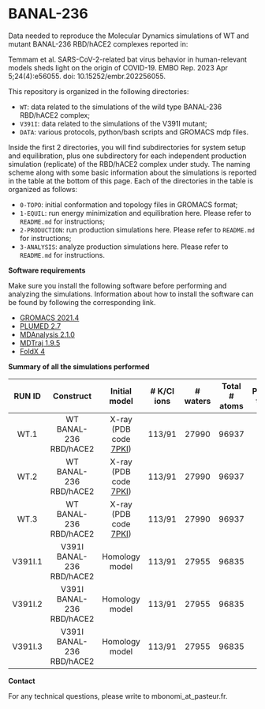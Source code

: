# BANAL-236
Data needed to reproduce the Molecular Dynamics simulations of WT and mutant BANAL-236 RBD/hACE2 complexes reported in:

Temmam et al. SARS-CoV-2-related bat virus behavior in human-relevant models sheds light on the origin of COVID-19.
EMBO Rep. 2023 Apr 5;24(4):e56055. doi: 10.15252/embr.202256055.

This repository is organized in the following directories:
* `WT`: data related to the simulations of the wild type BANAL-236 RBD/hACE2 complex;
* `V391I`: data related to the simulations of the V391I mutant;
* `DATA`: various protocols, python/bash scripts and GROMACS mdp files.

Inside the first 2 directories, you will find subdirectories for system setup and equilibration, plus one subdirectory for each independent 
production simulation (replicate) of the RBD/hACE2 complex under study. 
The naming scheme along with some basic information about the simulations is reported in the table at the bottom of this page.
Each of the directories in the table is organized as follows:
* `0-TOPO`: initial conformation and topology files in GROMACS format;
* `1-EQUIL`: run energy minimization and equilibration here. Please refer to `README.md` for instructions;
* `2-PRODUCTION`: run production simulations here. Please refer to `README.md` for instructions; 
* `3-ANALYSIS`: analyze production simulations here. Please refer to `README.md` for instructions.

**Software requirements**

Make sure you install the following software before performing and analyzing the simulations. Information about
how to install the software can be found by following the corresponding link.  

* [GROMACS 2021.4](https://www.gromacs.org)
* [PLUMED 2.7](https://www.plumed.org)
* [MDAnalysis 2.1.0](https://www.mdanalysis.org)
* [MDTraj 1.9.5](https://www.mdtraj.org/1.9.5/index.html)
* [FoldX 4](http://foldxsuite.crg.eu)

**Summary of all the simulations performed**

|   RUN ID	   |  Construct	| Initial model	| # K/Cl ions |	 # waters | Total # atoms | Production time [ns] |
| :------: |  :------:  |     :------:  | :------:    | :------:  | :------:      | :------:             |
| WT.1 | WT BANAL-236 RBD/hACE2 | X-ray (PDB code [7PKI](https://www.rcsb.org/structure/7PKI)) | 113/91 | 27990 | 96937 | 1000 |
| WT.2 | WT BANAL-236 RBD/hACE2 | X-ray (PDB code [7PKI](https://www.rcsb.org/structure/7PKI)) | 113/91 | 27990 | 96937 | 1000 |
| WT.3 | WT BANAL-236 RBD/hACE2 | X-ray (PDB code [7PKI](https://www.rcsb.org/structure/7PKI)) | 113/91 | 27990 | 96937 | 1000 |
| V391I.1 | V391I BANAL-236 RBD/hACE2 |	Homology model  | 113/91 | 27955 | 96835 | 1000 |
| V391I.2 | V391I BANAL-236 RBD/hACE2 |	Homology model  | 113/91 | 27955 | 96835 | 1000 |
| V391I.3 | V391I BANAL-236 RBD/hACE2 |	Homology model  | 113/91 | 27955 | 96835 | 1000 |

**Contact**

For any technical questions, please write to mbonomi_at_pasteur.fr.
